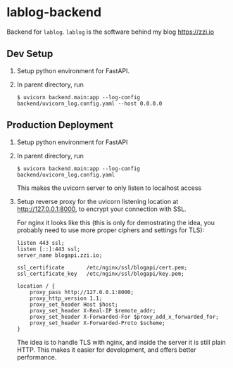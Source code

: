 # lablog-backend

Backend for `lablog`.
`lablog` is the software behind my blog https://zzi.io

## Dev Setup

1.  Setup python environment for FastAPI.

2.  In parent directory, run

        $ uvicorn backend.main:app --log-config backend/uvicorn_log.config.yaml --host 0.0.0.0

## Production Deployment

1.  Setup python environment for FastAPI

2.  In parent directory, run

        $ uvicorn backend.main:app --log-config backend/uvicorn_log.config.yaml

    This makes the uvicorn server to only listen to localhost access

3.  Setup reverse proxy for the uvicorn listening location at http://127.0.0.1:8000, to encrypt your connection with SSL.

    For nginx it looks like this (this is only for demostrating the idea, you probably need to use more proper ciphers and settings for TLS):

        listen 443 ssl;
        listen [::]:443 ssl;
        server_name blogapi.zzi.io;

        ssl_certificate       /etc/nginx/ssl/blogapi/cert.pem;
        ssl_certificate_key   /etc/nginx/ssl/blogapi/key.pem;

        location / { 
            proxy_pass http://127.0.0.1:8000;
            proxy_http_version 1.1;
            proxy_set_header Host $host;
            proxy_set_header X-Real-IP $remote_addr;
            proxy_set_header X-Forwarded-For $proxy_add_x_forwarded_for;
            proxy_set_header X-Forwarded-Proto $scheme;
        }

    The idea is to handle TLS with nginx, and inside the server it is still plain HTTP.
    This makes it easier for development, and offers better performance.
